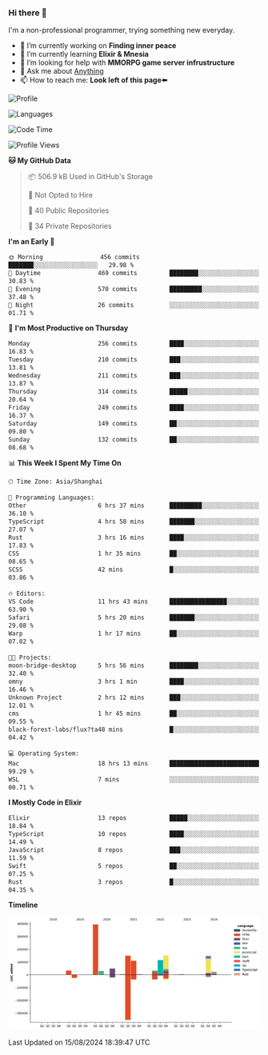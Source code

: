 ### Hi there 👋

I'm a non-professional programmer, trying something new everyday.

<!--
**dyzdyz010/dyzdyz010** is a ✨ _special_ ✨ repository because its `README.md` (this file) appears on your GitHub profile.
-->

- 🔭 I’m currently working on **Finding inner peace**
- 🌱 I’m currently learning **Elixir & Mnesia**
- 🤔 I’m looking for help with **MMORPG game server infrustructure**
- 💬 Ask me about [Anything](https://github.com/dyzdyz010/dyzdyz010/issues)
- 📫 How to reach me: **Look left of this page⬅️**

<!-- - 👯 I’m looking to collaborate on
- 😄 Pronouns: ...
- ⚡ Fun fact: ...
 -->
 
![Profile](https://github-readme-stats.vercel.app/api?username=dyzdyz010&count_private=true&show_icons=true&theme=dracula)

![Languages](https://github-readme-stats.vercel.app/api/top-langs/?username=dyzdyz010&layout=compact&theme=dracula)

<!--START_SECTION:waka-->
![Code Time](http://img.shields.io/badge/Code%20Time-1%2C778%20hrs%2057%20mins-blue)

![Profile Views](http://img.shields.io/badge/Profile%20Views-0-blue)

**🐱 My GitHub Data** 

> 📦 506.9 kB Used in GitHub's Storage 
 > 
> 🚫 Not Opted to Hire
 > 
> 📜 40 Public Repositories 
 > 
> 🔑 34 Private Repositories 
 > 
**I'm an Early 🐤** 

```text
🌞 Morning                456 commits         ███████░░░░░░░░░░░░░░░░░░   29.98 % 
🌆 Daytime                469 commits         ████████░░░░░░░░░░░░░░░░░   30.83 % 
🌃 Evening                570 commits         █████████░░░░░░░░░░░░░░░░   37.48 % 
🌙 Night                  26 commits          ░░░░░░░░░░░░░░░░░░░░░░░░░   01.71 % 
```
📅 **I'm Most Productive on Thursday** 

```text
Monday                   256 commits         ████░░░░░░░░░░░░░░░░░░░░░   16.83 % 
Tuesday                  210 commits         ███░░░░░░░░░░░░░░░░░░░░░░   13.81 % 
Wednesday                211 commits         ███░░░░░░░░░░░░░░░░░░░░░░   13.87 % 
Thursday                 314 commits         █████░░░░░░░░░░░░░░░░░░░░   20.64 % 
Friday                   249 commits         ████░░░░░░░░░░░░░░░░░░░░░   16.37 % 
Saturday                 149 commits         ██░░░░░░░░░░░░░░░░░░░░░░░   09.80 % 
Sunday                   132 commits         ██░░░░░░░░░░░░░░░░░░░░░░░   08.68 % 
```


📊 **This Week I Spent My Time On** 

```text
🕑︎ Time Zone: Asia/Shanghai

💬 Programming Languages: 
Other                    6 hrs 37 mins       █████████░░░░░░░░░░░░░░░░   36.10 % 
TypeScript               4 hrs 58 mins       ███████░░░░░░░░░░░░░░░░░░   27.07 % 
Rust                     3 hrs 16 mins       ████░░░░░░░░░░░░░░░░░░░░░   17.83 % 
CSS                      1 hr 35 mins        ██░░░░░░░░░░░░░░░░░░░░░░░   08.65 % 
SCSS                     42 mins             █░░░░░░░░░░░░░░░░░░░░░░░░   03.86 % 

🔥 Editors: 
VS Code                  11 hrs 43 mins      ████████████████░░░░░░░░░   63.90 % 
Safari                   5 hrs 20 mins       ███████░░░░░░░░░░░░░░░░░░   29.08 % 
Warp                     1 hr 17 mins        ██░░░░░░░░░░░░░░░░░░░░░░░   07.02 % 

🐱‍💻 Projects: 
moon-bridge-desktop      5 hrs 56 mins       ████████░░░░░░░░░░░░░░░░░   32.40 % 
omny                     3 hrs 1 min         ████░░░░░░░░░░░░░░░░░░░░░   16.46 % 
Unknown Project          2 hrs 12 mins       ███░░░░░░░░░░░░░░░░░░░░░░   12.01 % 
cms                      1 hr 45 mins        ██░░░░░░░░░░░░░░░░░░░░░░░   09.55 % 
black-forest-labs/flux?ta48 mins             █░░░░░░░░░░░░░░░░░░░░░░░░   04.42 % 

💻 Operating System: 
Mac                      18 hrs 13 mins      █████████████████████████   99.29 % 
WSL                      7 mins              ░░░░░░░░░░░░░░░░░░░░░░░░░   00.71 % 
```

**I Mostly Code in Elixir** 

```text
Elixir                   13 repos            █████░░░░░░░░░░░░░░░░░░░░   18.84 % 
TypeScript               10 repos            ████░░░░░░░░░░░░░░░░░░░░░   14.49 % 
JavaScript               8 repos             ███░░░░░░░░░░░░░░░░░░░░░░   11.59 % 
Swift                    5 repos             ██░░░░░░░░░░░░░░░░░░░░░░░   07.25 % 
Rust                     3 repos             █░░░░░░░░░░░░░░░░░░░░░░░░   04.35 % 
```



**Timeline**

![Lines of Code chart](https://raw.githubusercontent.com/dyzdyz010/dyzdyz010/master/assets/bar_graph.png)


 Last Updated on 15/08/2024 18:39:47 UTC
<!--END_SECTION:waka-->
